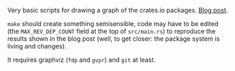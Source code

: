 Very basic scripts for drawing a graph of the crates.io
packages. [Blog post](http://huonw.github.io/blog/2015/01/crates.io-dep-graph/).

`make` should create something semisensible, code may have to be
edited (the `MAX_REV_DEP_COUNT` field at the top of `src/main.rs`) to
reproduce the results shown in the blog post (well, to get closer: the
package system is living and changes).

It requires graphviz (`fdp` and `gvpr`) and `git` at least.
